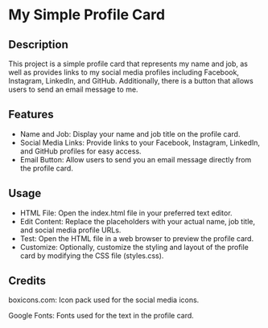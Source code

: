 # My Simple Profile Card

## Description

This project is a simple profile card that represents my name and job, as well as provides links to my social media profiles including Facebook, Instagram, LinkedIn, and GitHub. Additionally, there is a button that allows users to send an email message to me.

## Features

- Name and Job: Display your name and job title on the profile card.
- Social Media Links: Provide links to your Facebook, Instagram, LinkedIn, and GitHub profiles for easy access.
- Email Button: Allow users to send you an email message directly from the profile card.
  
## Usage

- HTML File: Open the index.html file in your preferred text editor.
- Edit Content: Replace the placeholders with your actual name, job title, and social media profile URLs.
- Test: Open the HTML file in a web browser to preview the profile card.
- Customize: Optionally, customize the styling and layout of the profile card by modifying the CSS file (styles.css).

## Credits

boxicons.com: Icon pack used for the social media icons.

Google Fonts: Fonts used for the text in the profile card. 
